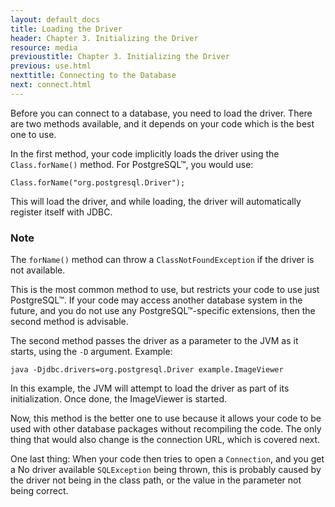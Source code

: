 ```yaml
---
layout: default_docs
title: Loading the Driver
header: Chapter 3. Initializing the Driver
resource: media
previoustitle: Chapter 3. Initializing the Driver
previous: use.html
nexttitle: Connecting to the Database
next: connect.html
---
```

		
Before you can connect to a database, you need to load the driver. There are two
methods available, and it depends on your code which is the best one to use.

In the first method, your code implicitly loads the driver using the `Class.forName()`
method. For PostgreSQL™, you would use:

```
Class.forName("org.postgresql.Driver");
```

This will load the driver, and while loading, the driver will automatically
register itself with JDBC.

### Note

The `forName()` method can throw a `ClassNotFoundException` if the driver is not
available.

This is the most common method to use, but restricts your code to use just PostgreSQL™.
If your code may access another database system in the future, and you do not
use any PostgreSQL™-specific extensions, then the second method is advisable.

The second method passes the driver as a parameter to the JVM as it starts, using
the `-D` argument. Example:

`java -Djdbc.drivers=org.postgresql.Driver example.ImageViewer`

In this example, the JVM will attempt to load the driver as part of its initialization.
Once done, the ImageViewer is started.

Now, this method is the better one to use because it allows your code to be used
with other database packages without recompiling the code. The only thing that
would also change is the connection URL, which is covered next.

One last thing: When your code then tries to open a `Connection`, and you get a
No driver available `SQLException` being thrown, this is probably caused by the
driver not being in the class path, or the value in the parameter not being
correct.
